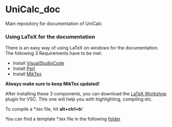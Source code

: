 # UniCalc_doc
Main repository for documentation of UniCalc


### Using LaTeX for the documentation

There is an easy way of using LaTeX on windows for the documentation. The following 3 Requirements have to be met:

- Install [VisualStudioCode](https://code.visualstudio.com/)
- Install [Perl](http://strawberryperl.com/)
- Install [MikTex](https://miktex.org/download)

**Always make sure to keep MikTex updated!**

After installing these 3 components, you can download the [LaTeX Workshop](https://marketplace.visualstudio.com/items?itemName=James-Yu.latex-workshop) plugin for VSC. This one will help you with highlighting, compiling etc.

To compile a *.tex file, hit **alt+ctrl+b**!

You can find a template *.tex file in the following [folder](https://github.com/UnifiedCalculation/UniCalc_doc/tree/master/Template%20File)